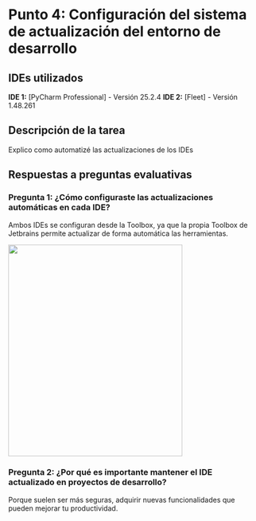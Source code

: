 # Punto 4: Configuración del sistema de actualización del entorno de desarrollo

## IDEs utilizados
**IDE 1:** [PyCharm Professional] - Versión 25.2.4
**IDE 2:** [Fleet] - Versión 1.48.261

## Descripción de la tarea
Explico como automatizé las actualizaciones de los IDEs

## Respuestas a preguntas evaluativas

### Pregunta 1: ¿Cómo configuraste las actualizaciones automáticas en cada IDE?
Ambos IDEs se configuran desde la Toolbox, ya que la propia Toolbox de Jetbrains permite actualizar de forma automática las herramientas.

<img src="capturas/Actualizacion_automática.png" width="350" height="425">

### Pregunta 2: ¿Por qué es importante mantener el IDE actualizado en proyectos de desarrollo?
Porque suelen ser más seguras, adquirir nuevas funcionalidades que pueden mejorar tu productividad.

